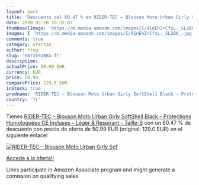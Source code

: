 ```yaml
---
layout: post
title: 'Descuento del 60.47 % en RIDER-TEC – Blouson Moto Urban Girly Sof'
date: 2020-05-28 20:32:07
thumbnailImage: 'https://m.media-amazon.com/images/I/41nEhZrCfxL._SL200_.jpg'
images: [ 'https://m.media-amazon.com/images/I/41nEhZrCfxL._SL200_.jpg' ]
comments: true
category: ofertas
author: ring
slug: 'B07359JBKG-fr'
description:
actualPrice: 50.99 EUR
currency: EUR
price: 50.99
comparePrice: 129.0 EUR
inStock: true
prodname: 'RIDER-TEC – Blouson Moto Urban Girly SoftShell Black – Protections Homologuées CE Incluses – Léger & Respirant  - Taille-S'
country: 'fr'
---
```


Tienes [RIDER-TEC – Blouson Moto Urban Girly SoftShell Black – Protections Homologuées CE Incluses – Léger & Respirant  - Taille-S](https://www.amazon.fr/dp/B07359JBKG/?tag=tolees0d-21) con un 60.47 % de descuento con precio de oferta de 50.99 EUR (original: 129.0 EUR) en el siguiente enlace!

[![RIDER-TEC – Blouson Moto Urban Girly Sof](https://m.media-amazon.com/images/I/41nEhZrCfxL._SL200_.jpg)](https://www.amazon.fr/dp/B07359JBKG/?tag=tolees0d-21)

[Accede a la oferta!!](https://www.amazon.fr/dp/B07359JBKG/?tag=tolees0d-21)

Links participate in Amazon Associate program and might generate a comission on qualifying sales


